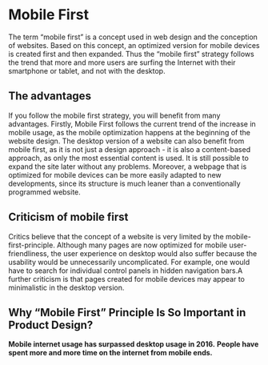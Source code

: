 # Mobile First
The term “mobile first” is a concept used in web design and the conception of websites. Based on this concept, an optimized version for mobile devices is created first and then expanded. 
Thus the “mobile first” strategy follows the trend that more and more users are surfing the Internet with their smartphone or tablet, and not with the desktop.
## The advantages
If you follow the mobile first strategy, you will benefit from many advantages. Firstly, Mobile First follows the current trend of the increase in mobile usage, as the mobile optimization happens at the beginning of the website design. The desktop version of a website can also benefit from mobile first, as it is not just a design approach - it is also a content-based approach, as only the most essential content is used. It is still possible to expand the site later without any problems. Moreover, a webpage that is optimized for mobile devices can be more easily adapted to new developments, since its structure is much leaner than a conventionally programmed website.
## Criticism of mobile first
Critics believe that the concept of a website is very limited by the mobile-first-principle. Although many pages are now optimized for mobile user-friendliness, the user experience on desktop would also suffer because the usability would be unnecessarily uncomplicated. For example, one would have to search for individual control panels in hidden navigation bars.A further criticism is that pages created for mobile devices may appear to minimalistic in the desktop version.
## Why “Mobile First” Principle Is So Important in Product Design?
   **Mobile internet usage has surpassed desktop usage in 2016.**
   **People have spent more and more time on the internet from mobile ends.**
